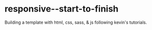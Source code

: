 # responsive--start-to-finish
Building a template with html, css, sass, & js following kevin's tutorials.  
